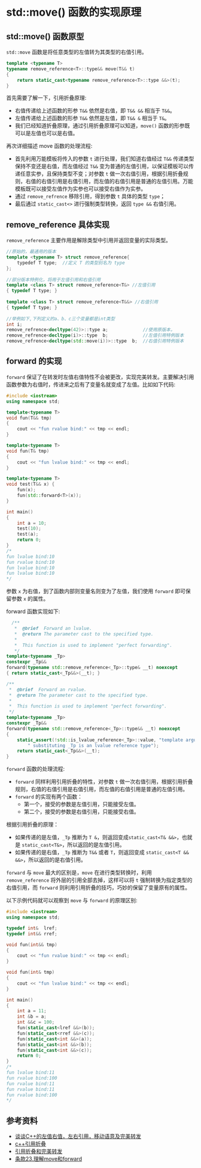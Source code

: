 # std::move() 函数的实现原理

## std::move() 函数原型

`std::move` 函数是将任意类型的左值转为其类型的右值引用。

```cpp
template <typename T>
typename remove_reference<T>::type&& move(T&& t)
{
    return static_cast<typename remove_reference<T>::type &&>(t);
}
```

首先需要了解一下，引用折叠原理:

- 右值传递给上述函数的形参 `T&&` 依然是右值，即 `T&& &&` 相当于 `T&&`。
- 左值传递给上述函数的形参 `T&&` 依然是左值，即 `T&& &` 相当于 `T&`。
- 我们已经知道折叠原理，通过引用折叠原理可以知道，`move()` 函数的形参既可以是左值也可以是右值。

再次详细描述 move 函数的处理流程:

- 首先利用万能模板将传入的参数 `t` 进行处理，我们知道右值经过 `T&&` 传递类型保持不变还是右值，而左值经过 `T&&` 变为普通的左值引用，以保证模板可以传递任意实参，且保持类型不变；对参数 `t` 做一次右值引用，根据引用折叠规则，右值的右值引用是右值引用，而左值的右值引用是普通的左值引用。万能模板既可以接受左值作为实参也可以接受右值作为实参。
- 通过 `remove_refrence` 移除引用，得到参数 `t` 具体的类型 `type`；
- 最后通过 `static_cast<>` 进行强制类型转换，返回 `type &&` 右值引用。

## remove_reference 具体实现

`remove_reference` 主要作用是解除类型中引用并返回变量的实际类型。

```cpp
//原始的，最通用的版本
template <typename T> struct remove_reference{
    typedef T type;  //定义 T 的类型别名为 type
};
 
//部分版本特例化，将用于左值引用和右值引用
template <class T> struct remove_reference<T&> //左值引用
{ typedef T type; }
 
template <class T> struct remove_reference<T&&> //右值引用
{ typedef T type; }   
  
//举例如下,下列定义的a、b、c三个变量都是int类型
int i;
remove_refrence<decltype(42)>::type a;             //使用原版本，
remove_refrence<decltype(i)>::type  b;             //左值引用特例版本
remove_refrence<decltype(std::move(i))>::type  b;  //右值引用特例版本 
```

## forward 的实现

`forward` 保证了在转发时左值右值特性不会被更改，实现完美转发。主要解决引用函数参数为右值时，传进来之后有了变量名就变成了左值。比如如下代码:

```cpp
#include <iostream>
using namespace std;

template<typename T>
void fun(T&& tmp) 
{ 
    cout << "fun rvalue bind:" << tmp << endl; 
} 

template<typename T>
void fun(T& tmp) 
{ 
    cout << "fun lvalue bind:" << tmp << endl; 
} 

template<typename T>
void test(T&& x) {
    fun(x);
    fun(std::forward<T>(x));
}

int main() 
{ 
    int a = 10;
    test(10);
    test(a);
    return 0;
}
/*
fun lvalue bind:10
fun rvalue bind:10
fun lvalue bind:10
fun lvalue bind:10
*/
```

参数 `x` 为右值，到了函数内部则变量名则变为了左值，我们使用 `forward` 即可保留参数 `x` 的属性。

forward 函数实现如下:

```cpp
  /**
   *  @brief  Forward an lvalue.
   *  @return The parameter cast to the specified type.
   *
   *  This function is used to implement "perfect forwarding".
   */
template<typename _Tp>
constexpr _Tp&&
forward(typename std::remove_reference<_Tp>::type& __t) noexcept
{ return static_cast<_Tp&&>(__t); }

/**
 *  @brief  Forward an rvalue.
 *  @return The parameter cast to the specified type.
 *
 *  This function is used to implement "perfect forwarding".
 */
template<typename _Tp>
constexpr _Tp&&
forward(typename std::remove_reference<_Tp>::type&& __t) noexcept
{
    static_assert(!std::is_lvalue_reference<_Tp>::value, "template argument"
        " substituting _Tp is an lvalue reference type");
    return static_cast<_Tp&&>(__t);
}
```

`forward` 函数的处理流程:

- `forward` 同样利用引用折叠的特性，对参数 `t` 做一次右值引用，根据引用折叠规则，右值的右值引用是右值引用，而左值的右值引用是普通的左值引用。
- `forward` 的实现有两个函数：
  - 第一个，接受的参数是左值引用，只能接受左值。
  - 第二个，接受的参数是右值引用，只能接受右值。

根据引用折叠的原理：

- 如果传递的是左值，`_Tp` 推断为 `T &`，则返回变成`static_cast<T& &&>`，也就是 `static_cast<T&>`，所以返回的是左值引用。
- 如果传递的是右值，`_Tp` 推断为 `T&&` 或者 `T`，则返回变成 `static_cast<T && &&>`，所以返回的是右值引用。

`forward` 与 `move` 最大的区别是，`move` 在进行类型转换时，利用 `remove_reference` 将外层的引用全部去掉，这样可以将 `t` 强制转换为指定类型的右值引用，而 `forward` 则利用引用折叠的技巧，巧妙的保留了变量原有的属性。

以下示例代码就可以观察到 `move` 与 `forward` 的原理区别:

```cpp
#include <iostream>
using namespace std;

typedef int&  lref;
typedef int&& rref;

void fun(int&& tmp) 
{ 
    cout << "fun rvalue bind:" << tmp << endl; 
} 

void fun(int& tmp) 
{ 
    cout << "fun lvalue bind:" << tmp << endl; 
} 

int main() 
{ 
    int a = 11; 
    int &b = a;
    int &&c = 100;
    fun(static_cast<lref &&>(b));
    fun(static_cast<rref &&>(c));
    fun(static_cast<int &&>(a));
    fun(static_cast<int &&>(b));
    fun(static_cast<int &&>(c));
    return 0;
}
/*
fun lvalue bind:11
fun rvalue bind:100
fun rvalue bind:11
fun rvalue bind:11
fun rvalue bind:100
*/
```

## 参考资料

- [谈谈C++的左值右值，左右引用，移动语意及完美转发](https://zhuanlan.zhihu.com/p/402251966)
- [c++引用折叠](https://blog.csdn.net/kupepoem/article/details/119944958)
- [引用折叠和完美转发](https://zhuanlan.zhihu.com/p/50816420)
- [条款23.理解move和forward](https://blog.csdn.net/qq_36553387/article/details/116885439)
